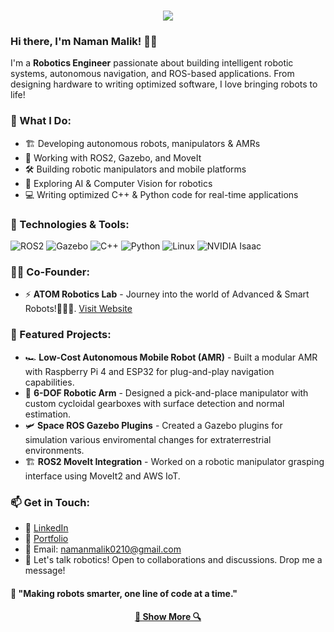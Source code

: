 <h1 align="center">
  <a href="https://git.io/typing-svg">
    <img src="https://readme-typing-svg.herokuapp.com/?lines=Hello,+There!+👋;This+is+Naman+Malik....;Nice+to+meet+you!&center=true&size=30">
  </a>
</h1>

### Hi there, I'm Naman Malik! 🤖🚀

I'm a **Robotics Engineer** passionate about building intelligent robotic systems, autonomous navigation, and ROS-based applications. From designing hardware to writing optimized software, I love bringing robots to life! 

### 🚀 What I Do:
- 🏗️ Developing autonomous robots, manipulators & AMRs
- 📡 Working with ROS2, Gazebo, and MoveIt
- 🛠️ Building robotic manipulators and mobile platforms
- 🤖 Exploring AI & Computer Vision for robotics
- 💻 Writing optimized C++ & Python code for real-time applications

### 🔧 Technologies & Tools:
![ROS2](https://img.shields.io/badge/-ROS2-22314E?style=for-the-badge&logo=ros&logoColor=white) ![Gazebo](https://img.shields.io/badge/-Gazebo-9C9C9C?style=for-the-badge&logo=gazebo&logoColor=white) ![C++](https://img.shields.io/badge/-C++-00599C?style=for-the-badge&logo=c%2B%2B&logoColor=white) ![Python](https://img.shields.io/badge/-Python-3776AB?style=for-the-badge&logo=python&logoColor=white) ![Linux](https://img.shields.io/badge/-Linux-FCC624?style=for-the-badge&logo=linux&logoColor=black) ![NVIDIA Isaac](https://img.shields.io/badge/-Isaac%20Sim-76B900?style=for-the-badge&logo=nvidia&logoColor=white)

### 👨‍💻 Co-Founder:
- ⚡ **ATOM Robotics Lab** -  Journey into the world of Advanced & Smart Robots!🤖🧑‍💻. [Visit Website](https://atom-robotics-lab.github.io/)

### 📌 Featured Projects:
- 🏎 **Low-Cost Autonomous Mobile Robot (AMR)** - Built a modular AMR with Raspberry Pi 4 and ESP32 for plug-and-play navigation capabilities.
- 🦾 **6-DOF Robotic Arm** - Designed a pick-and-place manipulator with custom cycloidal gearboxes with surface detection and normal estimation.
- 🛩 **Space ROS Gazebo Plugins** - Created a Gazebo plugins for simulation various enviromental changes for extraterrestrial environments.
- 🏗 **ROS2 MoveIt Integration** - Worked on a robotic manipulator grasping interface using MoveIt2 and AWS IoT.


### 📫 Get in Touch:
- 💼 [LinkedIn](https://www.linkedin.com/in/naman-malik-495664133/)  
- 📂 [Portfolio](https://namikxgithub.github.io/)
- 📧 Email: namanmalik0210@gmail.com
- 💬 Let's talk robotics! Open to collaborations and discussions. Drop me a message!

#### 🚀 "Making robots smarter, one line of code at a time."

<h4 align="center">
  <a href="https://github.com/namikxgithub?tab=repositories" title="Show Repositories">🔎 Show More 🔍</a>
</h4>
